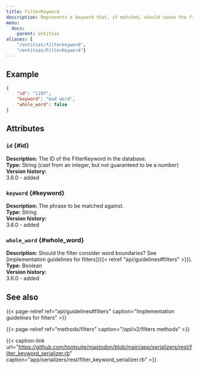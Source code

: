 ```yaml
---
title: FilterKeyword
description: Represents a keyword that, if matched, should cause the filter action to be taken.
menu:
  docs:
    parent: entities
aliases: [
	"/entities/filterkeyword",
	"/entities/FilterKeyword"]
---
```


## Example

```json
{
	"id": "1197",
	"keyword": "bad word",
	"whole_word": false
}
```

## Attributes

### `id` {#id}

**Description:** The ID of the FilterKeyword in the database.\
**Type:** String (cast from an integer, but not guaranteed to be a number)\
**Version history:**\
3.6.0 - added

### `keyword` {#keyword}

**Description:** The phrase to be matched against.\
**Type:** String\
**Version history:**\
3.6.0 - added

### `whole_word` {#whole_word}

**Description:** Should the filter consider word boundaries? See [implementation guidelines for filters]({{< relref "api/guidelines#filters" >}}).\
**Type:** Boolean\
**Version history:**\
3.6.0 - added

## See also

{{< page-relref ref="api/guidelines#filters" caption="Implementation guidelines for filters" >}}

{{< page-relref ref="methods/filters" caption="/api/v2/filters methods" >}}

{{< caption-link url="https://github.com/tootsuite/mastodon/blob/main/app/serializers/rest/filter_keyword_serializer.rb" caption="app/serializers/rest/filter_keyword_serializer.rb" >}}